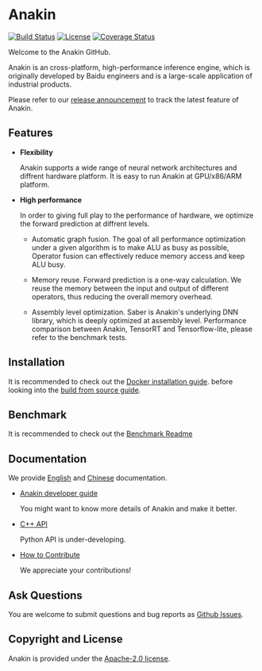 # Anakin

[![Build Status](https://travis-ci.org/PaddlePaddle/Anakin.svg?branch=developing)](https://travis-ci.org/PaddlePaddle/Anakin)
[![License](https://img.shields.io/badge/license-Apache%202-blue.svg)](LICENSE)
[![Coverage Status](https://coveralls.io/repos/github/xklnono/Anakin/badge.svg)](https://coveralls.io/github/xklnono/Anakin)


Welcome to the Anakin GitHub.

Anakin is an cross-platform, high-performance inference engine, which is originally
developed by Baidu engineers and is a large-scale application of industrial products.

Please refer to our [release announcement]() to track the latest feature of Anakin.

## Features

- **Flexibility**

    Anakin supports a wide range of neural network architectures and
    diffrent hardware platform. It is easy to run Anakin at GPU/x86/ARM platform.

-  **High performance**

    In order to giving full play to the performance of hardware, we optimize the
    forward prediction at diffrent levels.
      - Automatic graph fusion. The goal of all performance optimization under a 
      given algorithm is to make ALU as busy as possible, Operator fusion 
      can effectively reduce memory access and keep ALU busy.
      
      - Memory reuse. Forward prediction is a one-way calculation. We reuse 
      the memory between the input and output of different operators, thus 
      reducing the overall memory overhead.

      - Assembly level optimization. Saber is Anakin's underlying DNN library, which
      is deeply optimized at assembly level. Performance comparison between Anakin, TensorRT
      and Tensorflow-lite, please refer to the benchmark tests.


## Installation

It is recommended to check out the
[Docker installation guide](docker/README.md).
before looking into the
[build from source guide](docs/Manual/INSTALL_en.md).

## Benchmark
It is recommended to check out the [Benchmark Readme](benchmark/README.md)

## Documentation

We provide [English](docs/Manual/Tutorial_en.md) and
[Chinese](docs/Manual/Tutorial_ch.md) documentation.

- [Anakin developer guide]()

  You might want to know more details of Anakin and make it better.

- [C++ API]()

   Python API is under-developing.

- [How to Contribute]()

   We appreciate your contributions!


## Ask Questions

You are welcome to submit questions and bug reports as [Github Issues](https://github.com/PaddlePaddle/Anakin/issues).

## Copyright and License
Anakin is provided under the [Apache-2.0 license](LICENSE).
